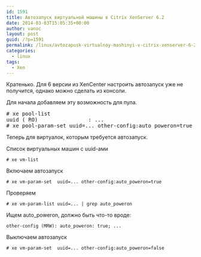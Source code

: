 ```yaml
---
id: 1591
title: Автозапуск виртуальной машины в Citrix XenServer 6.2
date: 2014-03-03T15:05:35+00:00
author: vanoc
layout: post
guid: /?p=1591
permalink: /linux/avtozapusk-virtualnoy-mashinyi-v-citrix-xenserver-6-2/
categories:
  - linux
tags:
  - Xen
---
```

Кратенько. Для 6 версии из XenCenter настроить автозапуск уже не получится, однако можно сделать из консоли.

Для начала добавляем эту возможность для пула. 

<pre># xe pool-list
uuid ( RO)                : ...
# xe pool-param-set uuid=... other-config:auto_poweron=true</pre>

Теперь для виртуалок, которым требуется автозапуск.

Список виртуальных машин с uuid-ами
  
`# xe vm-list`
  
Включаем автозапуск
  
`# xe vm-param-set  uuid=... other-config:auto_poweron=true`
  
Проверяем
  
`# xe vm-param-list uuid=... | grep auto_poweron`
  
Ищем auto_poweron, должно быть что-то вроде:
  
`other-config (MRW): auto_poweron: true; ...`

Выключаем автозапуск
  
`# xe vm-param-set  uuid=... other-config:auto_poweron=false`